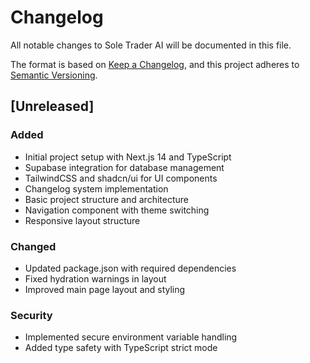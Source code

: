 # Changelog

All notable changes to Sole Trader AI will be documented in this file.

The format is based on [Keep a Changelog](https://keepachangelog.com/en/1.0.0/),
and this project adheres to [Semantic Versioning](https://semver.org/spec/v2.0.0.html).

## [Unreleased]

### Added
- Initial project setup with Next.js 14 and TypeScript
- Supabase integration for database management
- TailwindCSS and shadcn/ui for UI components
- Changelog system implementation
- Basic project structure and architecture
- Navigation component with theme switching
- Responsive layout structure

### Changed
- Updated package.json with required dependencies
- Fixed hydration warnings in layout
- Improved main page layout and styling

### Security
- Implemented secure environment variable handling
- Added type safety with TypeScript strict mode
